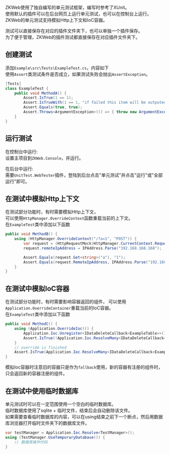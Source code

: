 ZKWeb使用了独自编写的单元测试框架，编写时参考了XUnit。<br/>
使用默认的插件可以在后台网页上运行单元测试，也可以在控制台上运行。<br/>
ZKWeb的单元测试支持模拟Http上下文和IoC容器。<br/>

测试可以直接保存在对应的插件文件夹下，也可以单独一个插件保存。<br/>
为了便于管理，ZKWeb的插件测试都直接保存在对应插件文件夹下。<br/>

### <h2>创建测试</h2>

添加`Example\src\Tests\ExampleTest.cs`，内容如下<br/>
使用`Assert`类测试条件是否成立，如果测试失败会抛出`AssertException`。<br/>
``` csharp
[Tests]
class ExampleTest {
	public void MethodA() {
		Assert.IsTrue(1 == 1);
		Assert.IsTrueWith(1 == 1, "if failed this item will be outputed");
		Assert.Equals(true, true);
		Assert.Throws<ArgumentException>(() => { throw new ArgumentException(); });
	}
}
```

### <h2>运行测试</h2>

在控制台中运行:<br/>
设置主项目到`ZKWeb.Console`，并运行。<br/>

在后台中运行:<br/>
需要`UnitTest.WebTester`插件，登陆到后台点击"单元测试"并点击"运行"或"全部运行"即可。<br/>

### <h2>在测试中模拟Http上下文</h2>

在测试部分功能时，有时需要模拟Http上下文，<br/>
可以使用`HttpManager.OverrideContext`函数重载当前的上下文。<br/>
在`ExampleTest`类中添加以下函数<br/>
``` csharp
public void MethodB() {
	using (HttpManager.OverrideContext("/?a=1", "POST")) {
		var request = (HttpRequestMock)HttpManager.CurrentContext.Request;
		request.remoteIpAddress = IPAddress.Parse("192.168.168.168");

		Assert.Equals(request.Get<string>("a"), "1");
		Assert.Equals(request.RemoteIpAddress, IPAddress.Parse("192.168.168.168"));
	}
}
```

### <h2>在测试中模拟IoC容器</h2>

在测试部分功能时，有时需要影响容器返回的组件，
可以使用`Application.OverrideContainer`重载当前的IoC容器。<br/>
在`ExampleTest`类中添加以下函数<br/>
``` csharp
public void MethodC() {
	using (Application.OverrideIoc()) {
		Application.Ioc.Unregister<IDataDeleteCallback<ExampleTable>>();
		Assert.IsTrue(!Application.Ioc.ResolveMany<IDataDeleteCallback<ExampleTable>>().Any());
	}
	// override is finished
	Assert.IsTrue(Application.Ioc.ResolveMany<IDataDeleteCallback<ExampleTable>>().Any());
}
```

模拟Ioc容器时注意旧的容器只是作为`fallback`使用，新的容器有注册的组件时，只会返回新的容器注册的组件。<br/>

### <h2>在测试中使用临时数据库</h2>

单元测试时可以在一定范围使用一个空白的临时数据库。<br/>
临时数据库使用了sqlite + 临时文件，结束后会自动删除该文件。<br/>
如果需要查看临时数据库的内容，可以在using结束之前下一个断点，然后用数据库浏览器打开临时文件夹下的数据库文件。<br/>
``` csharp
var testManager = Application.Ioc.Resolve<TestManager>();
using (TestManager.UseTemporaryDatabase()) {
	// 数据库操作代码
}
```
